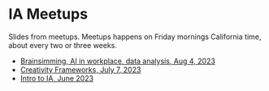 # IA Meetups

Slides from meetups. Meetups happens on Friday mornings California time, about every two or three weeks.

* [Brainsimming, AI in workplace, data analysis, Aug 4, 2023](IA%20Brainsimming%20Aug%204%20-%20Final.pdf)
* [Creativity Frameworks, July 7, 2023](IA%20KF%20meetup%20July%207.pdf)
* [Intro to IA, June 2023](IAintroJune.pdf)

  
